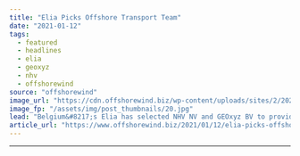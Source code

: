 ```yaml
---
title: "Elia Picks Offshore Transport Team"
date: "2021-01-12"
tags: 
  - featured
  - headlines
  - elia
  - geoxyz
  - nhv
  - offshorewind
source: "offshorewind"
image_url: "https://cdn.offshorewind.biz/wp-content/uploads/sites/2/2021/01/12093002/Elia-Picks-Offshore-Transport-Team.jpg"
image_fp: "/assets/img/post_thumbnails/20.jpg"
lead: "Belgium&#8217;s Elia has selected NHV NV and GEOxyz BV to provide the transmission system"
article_url: "https://www.offshorewind.biz/2021/01/12/elia-picks-offshore-transport-team/"
---
```


---
